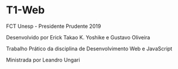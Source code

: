 # T1-Web
FCT Unesp - Presidente Prudente 2019

Desenvolvido por Erick Takao K. Yoshike e Gustavo Oliveira

Trabalho Prático da disciplina de Desenvolvimento Web e JavaScript 

Ministrada por Leandro Ungari
